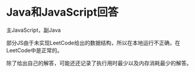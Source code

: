 # Java和JavaScript回答

主JavaScript，副Java

部分JS由于未实现LeetCode给出的数据结构，所以在本地运行不正确，在LeetCode中是正常的。

除了给出自己的解答，可能还还记录了执行用时最少以及内存消耗最少的解答。